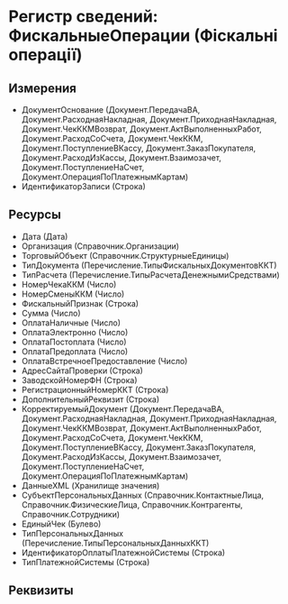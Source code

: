 ﻿# Регистр сведений: ФискальныеОперации (Фіскальні операції)

## Измерения

- ДокументОснование (Документ.ПередачаВА, Документ.РасходнаяНакладная, Документ.ПриходнаяНакладная, Документ.ЧекККМВозврат, Документ.АктВыполненныхРабот, Документ.РасходСоСчета, Документ.ЧекККМ, Документ.ПоступлениеВКассу, Документ.ЗаказПокупателя, Документ.РасходИзКассы, Документ.Взаимозачет, Документ.ПоступлениеНаСчет, Документ.ОперацияПоПлатежнымКартам)
- ИдентификаторЗаписи (Строка)

## Ресурсы

- Дата (Дата)
- Организация (Справочник.Организации)
- ТорговыйОбъект (Справочник.СтруктурныеЕдиницы)
- ТипДокумента (Перечисление.ТипыФискальныхДокументовККТ)
- ТипРасчета (Перечисление.ТипыРасчетаДенежнымиСредствами)
- НомерЧекаККМ (Число)
- НомерСменыККМ (Число)
- ФискальныйПризнак (Строка)
- Сумма (Число)
- ОплатаНаличные (Число)
- ОплатаЭлектронно (Число)
- ОплатаПостоплата (Число)
- ОплатаПредоплата (Число)
- ОплатаВстречноеПредоставление (Число)
- АдресСайтаПроверки (Строка)
- ЗаводскойНомерФН (Строка)
- РегистрационныйНомерККТ (Строка)
- ДополнительныйРеквизит (Строка)
- КорректируемыйДокумент (Документ.ПередачаВА, Документ.РасходнаяНакладная, Документ.ПриходнаяНакладная, Документ.ЧекККМВозврат, Документ.АктВыполненныхРабот, Документ.РасходСоСчета, Документ.ЧекККМ, Документ.ПоступлениеВКассу, Документ.ЗаказПокупателя, Документ.РасходИзКассы, Документ.Взаимозачет, Документ.ПоступлениеНаСчет, Документ.ОперацияПоПлатежнымКартам)
- ДанныеXML (Хранилище значения)
- СубъектПерсональныхДанных (Справочник.КонтактныеЛица, Справочник.ФизическиеЛица, Справочник.Контрагенты, Справочник.Сотрудники)
- ЕдиныйЧек (Булево)
- ТипПерсональныхДанных (Перечисление.ТипыПерсональныхДанныхККТ)
- ИдентификаторОплатыПлатежнойСистемы (Строка)
- ТипПлатежнойСистемы (Строка)

## Реквизиты


